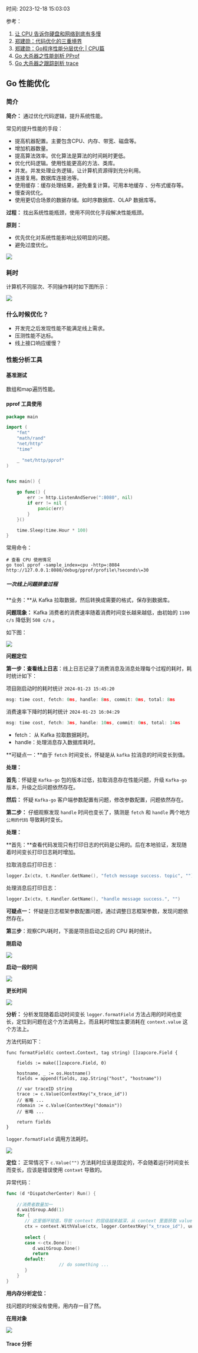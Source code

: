 时间: 2023-12-18 15:03:03

参考：
1. [让 CPU 告诉你硬盘和网络到底有多慢](https://cizixs.com/2017/01/03/how-slow-is-disk-and-network/)
2. [郑建勋：代码优化的三重境界](https://mp.weixin.qq.com/s?__biz=MjM5NTk0NjMwOQ==&mid=2651158406&idx=1&sn=e5ae249e07694991a8f14c255dbd5153&chksm=bd011dac8a7694bada7fc9acf6b8be2bf577255c2eaef8653e6dfcf3ba8cc8b0161802fba41f&scene=27)
2. [郑建勋：Go程序性能分层优化 | CPU篇](https://mp.weixin.qq.com/s?__biz=MzAwNDUxOTQ5MQ==&mid=2247521593&idx=1&sn=bd532d38ef1d438b1ceb3825826aaa7e&chksm=9b287615ac5fff0366a04917d109d0f212a3c2c99badf2fbd584a9f2a6f1d3d4997f27bfa961&scene=21#wechat_redirect)
3. [Go 大杀器之性能剖析 PProf](https://eddycjy.gitbook.io/golang/di-9-ke-gong-ju/go-tool-pprof)
4. [Go 大杀器之跟踪剖析 trace](https://eddycjy.gitbook.io/golang/di-9-ke-gong-ju/go-tool-trace)

## Go 性能优化

### 简介

**简介：** 通过优化代码逻辑，提升系统性能。

常见的提升性能的手段：

* 提高机器配置。主要包含CPU、内存、带宽、磁盘等。
* 增加机器数量。
* 提高算法效率。优化算法是算法的时间耗时更低。
* 优化代码逻辑。使用性能更高的方法、类库。
* 并发。并发处理业务逻辑，让计算机资源得到充分利用。
* 连接复用。数据库连接池等。
* 使用缓存：缓存处理结果，避免重复计算。可用本地缓存 、分布式缓存等。
* 慢查询优化。
* 使用更切合场景的数据存储。如时序数据库、OLAP 数据库等。

**过程：** 找出系统性能瓶颈，使用不同优化手段解决性能瓶颈。

**原则：** 

* 优先优化对系统性能影响比较明显的问题。
* 避免过度优化。

![](../../img/go/time_cost.png)



### 耗时

计算机不同层次、不同操作耗时如下图所示：

![](../../img/go/cpu_time.png)







###  什么时候优化？

* 开发完之后发现性能不能满足线上需求。
* 压测性能不达标。
* 线上接口响应缓慢？



### 性能分析工具

#### 基准测试


数组和map遍历性能。

#### pprof 工具使用

```go
package main

import (
	"fmt"
	"math/rand"
	"net/http"
	"time"
	
	_ "net/http/pprof"
)


func main() {

	go func() {
		err := http.ListenAndServe(":8080", nil)
		if err != nil {
			panic(err)
		}
	}()

	time.Sleep(time.Hour * 100)
}
```

常用命令：

```
# 查看 CPU 使用情况
go tool pprof -sample_index=cpu -http=:8084 http://127.0.0.1:8080/debug/pprof/profile\?seconds\=30
```


##### 一次线上问题排查过程

**业务：**从 Kafka 拉取数据，然后转换成需要的格式，保存到数据库。

**问题现象：** Kafka 消费者的消费速率随着消费时间变长越来越低，由初始的 `1100 c/s` 降低到 `508 c/s` 。

如下图：

![](../../img/go/kafka_cuosumer_rate.png)

**问题定位**



**第一步：查看线上日志**：线上日志记录了消费消息及消息处理每个过程的耗时，耗时统计如下：

项目刚启动时的耗时统计  `2024-01-23 15:45:20`

```go
msg: time cost, fetch: 0ms, handle: 8ms, commit: 0ms, total: 8ms
```

消费速率下降时的耗时统计 `2024-01-23 16:04:29`

```go
msg: time cost, fetch: 3ms, handle: 10ms, commit: 0ms, total: 14ms
```

* fetch： 从 Kafka 拉取数据耗时。
* handle：处理消息存入数据库耗时。

**可疑点一：**由于 `fetch` 时间变长，怀疑是从 `kafka` 拉消息的时间变长到值。

**处理：** 

**首先**：怀疑是 `Kafka-go` 包的版本过低，拉取消息存在性能问题，升级 `Kafka-go` 版本，升级之后问题依然存在。

**然后：** 怀疑 `Kafka-go` 客户端参数配置有问题，修改参数配置，问题依然存在。



**第二步：** 仔细观察发现 `handle` 时间也变长了，猜测是 `fetch` 和 `handle` 两个地方 `公用的代码` 导致耗时变长。

**处理：**

**首先：**查看代码发现只有打印日志的代码是公用的。后在本地验证，发现随着时间变长打印日志耗时增加。

拉取消息后打印日志：

```go
logger.Ix(ctx, t.Handler.GetName(), "fetch message success. topic", "")
```

处理消息后打印日志：

```go
logger.Ix(ctx, t.Handler.GetName(), "handle message success.", "")
```

**可疑点一：** 怀疑是日志框架参数配置问题，通过调整日志框架参数，发现问题依然存在。



**第三步**：观察CPU耗时，下面是项目启动之后的 CPU 耗时统计。

**刚启动**

![](../../img/go/consumer_cpu_1.png)

**启动一段时间**

![](../../img/go/consumer_cpu_2.png)

**更长时间**

![](../../img/go/consumer_cpu_3.png)

**分析：** 分析发现随着启动时间变长 `logger.formatField` 方法占用的时间也变长，定位到问题在这个方法调用上。而且耗时增加主要消耗在 `context.value` 这个方法上。

方法代码如下：

```
func formatField(c context.Context, tag string) []zapcore.Field {

	fields := make([]zapcore.Field, 0)

	hostname, _ := os.Hostname()
	fields = append(fields, zap.String("host", "hostname"))

	// var traceID string
	trace := c.Value(ContextKey("x_trace_id"))
	// 省略 ...
	rdomain := c.Value(ContextKey("domain"))
	// 省略 ...

	return fields
}
```

`logger.formatField` 调用方法耗时。

![](../../img/go/consumer_log.png)

**定位：** 正常情况下 `c.Value("")` 方法耗时应该是固定的，不会随着运行时间变长而变长，应该是错误使用 `contxet` 导致的。

异常代码：

```go
func (d *DispatcherCenter) Run() {
 
    //消费者数量加一
    d.waitGroup.Add(1)
    for {
       // 这里循环赋值，导致 context 的层级越来越深，从 context 里面获取 value 耗时变得越来越长。 
       ctx = context.WithValue(ctx, logger.ContextKey("x_trace_id"), uuid.NewV4().String())
     
       select {
       case <-ctx.Done():
          d.waitGroup.Done()
          return
       default:
					// do something ... 
       }
    }
}
```

**用内存分析定位：**

找问题的时候没有使用，用内存一目了然。

**在用对象**

![](../../img/go/consumer_inuse_object.png)


#### Trace 分析